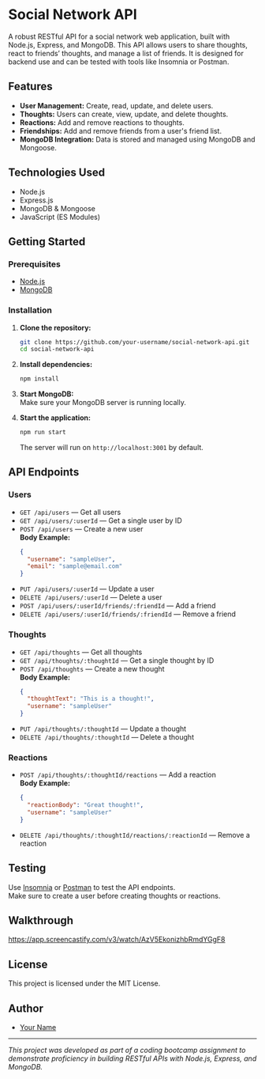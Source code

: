 # Social Network API

A robust RESTful API for a social network web application, built with Node.js, Express, and MongoDB. This API allows users to share thoughts, react to friends’ thoughts, and manage a list of friends. It is designed for backend use and can be tested with tools like Insomnia or Postman.

## Features

- **User Management:** Create, read, update, and delete users.
- **Thoughts:** Users can create, view, update, and delete thoughts.
- **Reactions:** Add and remove reactions to thoughts.
- **Friendships:** Add and remove friends from a user's friend list.
- **MongoDB Integration:** Data is stored and managed using MongoDB and Mongoose.

## Technologies Used

- Node.js
- Express.js
- MongoDB & Mongoose
- JavaScript (ES Modules)

## Getting Started

### Prerequisites

- [Node.js](https://nodejs.org/)
- [MongoDB](https://www.mongodb.com/)

### Installation

1. **Clone the repository:**

   ```bash
   git clone https://github.com/your-username/social-network-api.git
   cd social-network-api
   ```

2. **Install dependencies:**

   ```bash
   npm install
   ```

3. **Start MongoDB:**  
   Make sure your MongoDB server is running locally.

4. **Start the application:**

   ```bash
   npm run start
   ```

   The server will run on `http://localhost:3001` by default.

## API Endpoints

### Users

- `GET /api/users` — Get all users
- `GET /api/users/:userId` — Get a single user by ID
- `POST /api/users` — Create a new user  
  **Body Example:**
  ```json
  {
    "username": "sampleUser",
    "email": "sample@email.com"
  }
  ```
- `PUT /api/users/:userId` — Update a user
- `DELETE /api/users/:userId` — Delete a user
- `POST /api/users/:userId/friends/:friendId` — Add a friend
- `DELETE /api/users/:userId/friends/:friendId` — Remove a friend

### Thoughts

- `GET /api/thoughts` — Get all thoughts
- `GET /api/thoughts/:thoughtId` — Get a single thought by ID
- `POST /api/thoughts` — Create a new thought  
  **Body Example:**
  ```json
  {
    "thoughtText": "This is a thought!",
    "username": "sampleUser"
  }
  ```
- `PUT /api/thoughts/:thoughtId` — Update a thought
- `DELETE /api/thoughts/:thoughtId` — Delete a thought

### Reactions

- `POST /api/thoughts/:thoughtId/reactions` — Add a reaction  
  **Body Example:**
  ```json
  {
    "reactionBody": "Great thought!",
    "username": "sampleUser"
  }
  ```
- `DELETE /api/thoughts/:thoughtId/reactions/:reactionId` — Remove a reaction

## Testing

Use [Insomnia](https://insomnia.rest/) or [Postman](https://www.postman.com/) to test the API endpoints.  
Make sure to create a user before creating thoughts or reactions.

## Walkthrough

https://app.screencastify.com/v3/watch/AzV5EkonizhbRmdYGgF8

## License

This project is licensed under the MIT License.

## Author

- [Your Name](https://github.com/Jarred13D)

---

_This project was developed as part of a coding bootcamp assignment to demonstrate proficiency in building RESTful APIs with Node.js, Express, and MongoDB._
